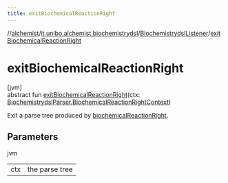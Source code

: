 ```yaml
---
title: exitBiochemicalReactionRight
---
```

//[alchemist](../../../index.html)/[it.unibo.alchemist.biochemistrydsl](../index.html)/[BiochemistrydslListener](index.html)/[exitBiochemicalReactionRight](exit-biochemical-reaction-right.html)



# exitBiochemicalReactionRight



[jvm]\
abstract fun [exitBiochemicalReactionRight](exit-biochemical-reaction-right.html)(ctx: [BiochemistrydslParser.BiochemicalReactionRightContext](../-biochemistrydsl-parser/-biochemical-reaction-right-context/index.html))



Exit a parse tree produced by [biochemicalReactionRight](../-biochemistrydsl-parser/biochemical-reaction-right.html).



## Parameters


jvm

| | |
|---|---|
| ctx | the parse tree |




